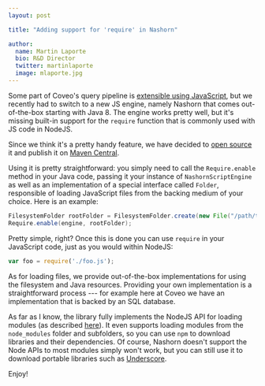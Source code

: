 ```yaml
---
layout: post

title: "Adding support for 'require' in Nashorn"

author:
  name: Martin Laporte
  bio: R&D Director
  twitter: martinlaporte
  image: mlaporte.jpg
---
```


Some part of Coveo's query pipeline is [extensible using JavaScript](http://source.coveo.com/2014/09/23/adding-server-side-scripting/), but we recently had to switch to a new JS engine, namely Nashorn that comes out-of-the-box starting with Java 8. The engine works pretty well, but it's missing built-in support for the `require` function that is commonly used with JS code in NodeJS. 
<!-- more -->
Since we think it's a pretty handy feature, we have decided to [open source](https://github.com/coveo/nashorn-commonjs-modules) it and publish it on [Maven Central](http://mvnrepository.com/artifact/com.coveo/nashorn-commonjs-modules).

Using it is pretty straightforward: you simply need to call the `Require.enable` method in your Java code, passing it your instance of `NashornScriptEngine` as well as an implementation of a special interface called `Folder`, responsible of loading JavaScript files from the backing medium of your choice. Here is an example:

```java
FilesystemFolder rootFolder = FilesystemFolder.create(new File("/path/to/my/folder"), "UTF-8");
Require.enable(engine, rootFolder);
```

Pretty simple, right? Once this is done you can use `require` in your JavaScript code, just as you would within NodeJS:

```js
var foo = require('./foo.js');
```

As for loading files, we provide out-of-the-box implementations for using the filesystem and Java resources. Providing your own implementation is a straightforward process --- for example here at Coveo we have an implementation that is backed by an SQL database.

As far as I know, the library fully implements the NodeJS API for loading modules (as described [here](https://nodejs.org/api/modules.html)). It even supports loading modules from the `node_modules` folder and subfolders, so you can use `npm` to download libraries and their dependencies. Of course, Nashorn doesn't support the Node APIs to most modules simply won't work, but you can still use it to download portable libraries such as [Underscore](http://underscorejs.org/).

Enjoy!
